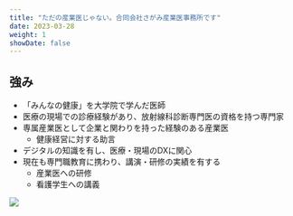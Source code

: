 ```yaml
---
title: "ただの産業医じゃない。合同会社さがみ産業医事務所です"
date: 2023-03-28
weight: 1
showDate: false
---
```


## 強み
- 「みんなの健康」を大学院で学んだ医師
- 医療の現場での診療経験があり、放射線科診断専門医の資格を持つ専門家
- 専属産業医として企業と関わりを持った経験のある産業医
  - 健康経営に対する助言
- デジタルの知識を有し、医療・現場のDXに関心
- 現在も専門職教育に携わり、講演・研修の実績を有する
  - 産業医への研修
  - 看護学生への講義

![](https://source.unsplash.com/random/?nature/)
